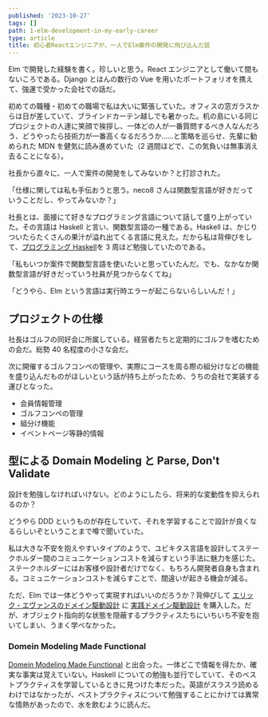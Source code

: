 ```yaml
---
published: '2023-10-27'
tags: []
path: 1-elm-development-in-my-early-career
type: article
title: 初心者Reactエンジニアが、一人でElm案件の開発に飛び込んだ話
---
```


Elm で開発した経験を書く。珍しいと思う。React エンジニアとして働いて間もないころである。Django とほんの数行の Vue を用いたポートフォリオを携えて、強運で受かった会社での話だ。

初めての職種・初めての職場で私は大いに緊張していた。オフィスの窓ガラスからは日が差していて、ブラインドカーテン越しでも暑かった。机の島にいる同じプロジェクトの人達に笑顔で挨拶し、一体どの人が一番質問するべき人なんだろう、どうやったら技術力が一番高くなるだろうか……と策略を巡らせ、先輩に勧められた MDN を健気に読み進めていた（2 週間ほどで、この気負いは無事消え去ることになる）。

社長から直々に、一人で案件の開発をしてみないか？と打診された。

「仕様に関しては私も手伝おうと思う。neco8 さんは関数型言語が好きだっていうことだし、やってみないか？」

社長とは、面接にて好きなプログラミング言語について話して盛り上がっていた。その言語は Haskell と言い、関数型言語の一種である。Haskell は、かじりついたらたくさんの果汁が溢れ出てくる言語に見えた。だから私は背伸びをして、[プログラミング Haskell](https://www.amazon.co.jp/プログラミングHaskell-Graham-Hutton/dp/4274067815)を 3 周ほど勉強していたのである。

「私もいつか案件で関数型言語を使いたいと思っていたんだ。でも、なかなか関数型言語が好きだっていう社員が見つからなくてね」

「どうやら、Elm という言語は実行時エラーが起こらないらしいんだ！」

## プロジェクトの仕様

社長はゴルフの同好会に所属している。経営者たちと定期的にゴルフを嗜むための会だ。総勢 40 名程度の小さな会だ。

次に開催するゴルフコンペの管理や、実際にコースを周る際の組分けなどの機能を盛り込んだものがほしいという話が持ち上がったため、うちの会社で実装する運びとなった。

- 会員情報管理
- ゴルフコンペの管理
- 組分け機能
- イベントページ等静的情報

## 型による Domain Modeling と Parse, Don't Validate

設計を勉強しなければいけない。どのようにしたら、将来的な変動性を抑えられるのか？

どうやら DDD というものが存在していて、それを学習することで設計が良くなるらしいぞということまで噂で聞いていた。

私は大きな不安を抱えやすいタイプのようで、ユビキタス言語を設計してステークホルダー間のコミュニケーションコストを減らすという手法に魅力を感じた。ステークホルダーにはお客様や設計者だけでなく、もちろん開発者自身も含まれる。コミュニケーションコストを減らすことで、間違いが起きる機会が減る。

ただ、Elm では一体どうやって実現すればいいのだろうか？背伸びして [エリック・エヴァンスのドメイン駆動設計](https://www.amazon.co.jp/エリック・エヴァンスのドメイン駆動設計-Architects’Archive-ソフトウェア開発の実践-エリック・エヴァンス/dp/4798121967) に [実践ドメイン駆動設計](https://www.amazon.co.jp/-/en/ヴォーン・ヴァーノン/dp/479813161X/ref=pd_lpo_d_sccl_2/358-0477990-2495054?pd_rd_w=LpPPB&content-id=amzn1.sym.855d8f70-df76-4181-80b0-56e48ae3bb9b&pf_rd_p=855d8f70-df76-4181-80b0-56e48ae3bb9b&pf_rd_r=A8GSQ8C4STRFN9T4TXCS&pd_rd_wg=KhK3c&pd_rd_r=917384a2-3ef5-4a28-abb0-4ef9602fd7c5&pd_rd_i=479813161X&psc=1) を購入した。だが、オブジェクト指向的な状態を隠蔽するプラクティスたちにいちいち不安を抱いてしまい、うまく学べなかった。

### Domein Modeling Made Functional

[Domein Modeling Made Functional](https://www.amazon.co.jp/-/en/Scott-Wlaschin/dp/1680502549) と出会った。一体どこで情報を得たか、確実な事実は覚えていない。Haskell についての勉強も並行でしていて、そのベストプラクティスを学習しているときに見つけた本だった。英語がスラスラ読めるわけではなかったが、ベストプラクティスについて勉強することにかけては異常な情熱があったので、水を飲むように読んだ。
